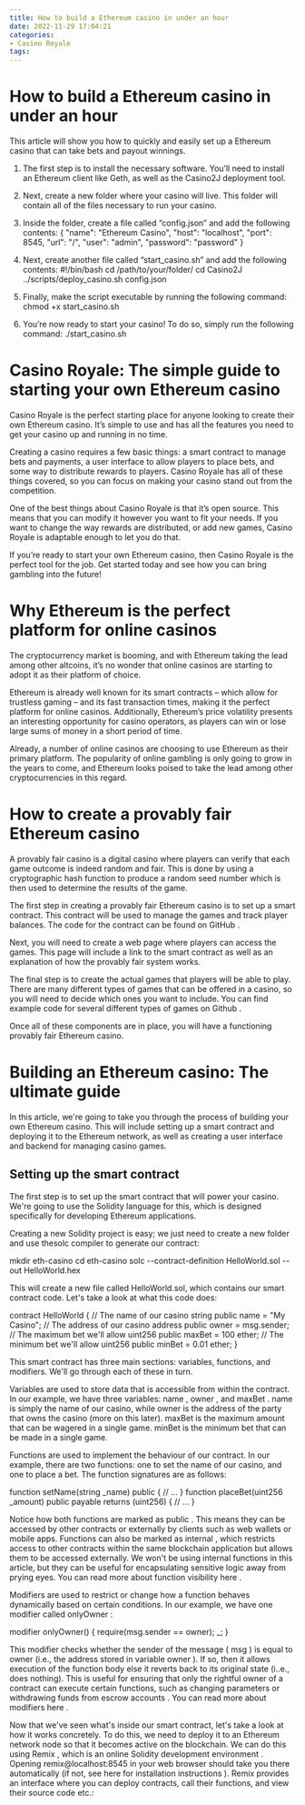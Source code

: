 ```yaml
---
title: How to build a Ethereum casino in under an hour 
date: 2022-11-29 17:04:21
categories:
- Casino Royale
tags:
---
```



#  How to build a Ethereum casino in under an hour 

This article will show you how to quickly and easily set up a Ethereum casino that can take bets and payout winnings.

1. The first step is to install the necessary software. You’ll need to install an Ethereum client like Geth, as well as the Casino2J deployment tool.

2. Next, create a new folder where your casino will live. This folder will contain all of the files necessary to run your casino.

3. Inside the folder, create a file called “config.json” and add the following contents: 
{  "name": "Ethereum Casino",  "host": "localhost",  "port": 8545,  "url": "/",  "user": "admin",  "password": "password" }

4. Next, create another file called “start_casino.sh” and add the following contents: 
#!/bin/bash cd /path/to/your/folder/ cd Casino2J ../scripts/deploy_casino.sh config.json

5. Finally, make the script executable by running the following command: chmod +x start_casino.sh

6. You’re now ready to start your casino! To do so, simply run the following command: ./start_casino.sh

#  Casino Royale: The simple guide to starting your own Ethereum casino 

Casino Royale is the perfect starting place for anyone looking to create their own Ethereum casino. It’s simple to use and has all the features you need to get your casino up and running in no time.

Creating a casino requires a few basic things: a smart contract to manage bets and payments, a user interface to allow players to place bets, and some way to distribute rewards to players. Casino Royale has all of these things covered, so you can focus on making your casino stand out from the competition.

One of the best things about Casino Royale is that it’s open source. This means that you can modify it however you want to fit your needs. If you want to change the way rewards are distributed, or add new games, Casino Royale is adaptable enough to let you do that.

If you’re ready to start your own Ethereum casino, then Casino Royale is the perfect tool for the job. Get started today and see how you can bring gambling into the future!

#  Why Ethereum is the perfect platform for online casinos 

The cryptocurrency market is booming, and with Ethereum taking the lead among other altcoins, it’s no wonder that online casinos are starting to adopt it as their platform of choice.

Ethereum is already well known for its smart contracts – which allow for trustless gaming – and its fast transaction times, making it the perfect platform for online casinos. Additionally, Ethereum’s price volatility presents an interesting opportunity for casino operators, as players can win or lose large sums of money in a short period of time.

Already, a number of online casinos are choosing to use Ethereum as their primary platform. The popularity of online gambling is only going to grow in the years to come, and Ethereum looks poised to take the lead among other cryptocurrencies in this regard.

#  How to create a provably fair Ethereum casino 

A provably fair casino is a digital casino where players can verify that each game outcome is indeed random and fair. This is done by using a cryptographic hash function to produce a random seed number which is then used to determine the results of the game. 

The first step in creating a provably fair Ethereum casino is to set up a smart contract. This contract will be used to manage the games and track player balances. The code for the contract can be found on GitHub . 

Next, you will need to create a web page where players can access the games. This page will include a link to the smart contract as well as an explanation of how the provably fair system works. 

The final step is to create the actual games that players will be able to play. There are many different types of games that can be offered in a casino, so you will need to decide which ones you want to include. You can find example code for several different types of games on Github . 

Once all of these components are in place, you will have a functioning provably fair Ethereum casino.

#  Building an Ethereum casino: The ultimate guide

In this article, we're going to take you through the process of building your own Ethereum casino. This will include setting up a smart contract and deploying it to the Ethereum network, as well as creating a user interface and backend for managing casino games.

## Setting up the smart contract

The first step is to set up the smart contract that will power your casino. We're going to use the Solidity language for this, which is designed specifically for developing Ethereum applications.

Creating a new Solidity project is easy; we just need to create a new folder and use thesolc compiler to generate our contract:

mkdir eth-casino cd eth-casino solc --contract-definition HelloWorld.sol --out HelloWorld.hex

This will create a new file called HelloWorld.sol, which contains our smart contract code. Let's take a look at what this code does:

contract HelloWorld { // The name of our casino string public name = "My Casino"; // The address of our casino address public owner = msg.sender; // The maximum bet we'll allow uint256 public maxBet = 100 ether; // The minimum bet we'll allow uint256 public minBet = 0.01 ether; }

This smart contract has three main sections: variables, functions, and modifiers. We'll go through each of these in turn.

Variables are used to store data that is accessible from within the contract. In our example, we have three variables: name , owner , and maxBet . name is simply the name of our casino, while owner is the address of the party that owns the casino (more on this later). maxBet is the maximum amount that can be wagered in a single game. minBet is the minimum bet that can be made in a single game.

Functions are used to implement the behaviour of our contract. In our example, there are two functions: one to set the name of our casino, and one to place a bet. The function signatures are as follows: 

function setName(string _name) public { // ... } function placeBet(uint256 _amount) public payable returns (uint256) { // ... }

Notice how both functions are marked as public . This means they can be accessed by other contracts or externally by clients such as web wallets or mobile apps. Functions can also be marked as internal , which restricts access to other contracts within the same blockchain application but allows them to be accessed externally. We won't be using internal functions in this article, but they can be useful for encapsulating sensitive logic away from prying eyes. You can read more about function visibility here .

Modifiers are used to restrict or change how a function behaves dynamically based on certain conditions. In our example, we have one modifier called onlyOwner :

modifier onlyOwner() { require(msg.sender == owner); _; }


This modifier checks whether the sender of the message ( msg ) is equal to owner (i.e., the address stored in variable owner ). If so, then it allows execution of the function body else it reverts back to its original state (i..e., does nothing). This is useful for ensuring that only the rightful owner of a contract can execute certain functions, such as changing parameters or withdrawing funds from escrow accounts . You can read more about modifiers here .


Now that we've seen what's inside our smart contract, let's take a look at how it works concretely. To do this, we need to deploy it to an Ethereum network node so that it becomes active on the blockchain. We can do this using Remix , which is an online Solidity development environment . Opening remix@localhost:8545 in your web browser should take you there automatically (if not, see here for installation instructions ). Remix provides an interface where you can deploy contracts, call their functions, and view their source code etc.:



